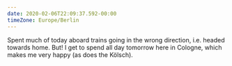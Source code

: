 ```yaml
---
date: 2020-02-06T22:09:37.592-00:00
timeZone: Europe/Berlin
---
```

Spent much of today aboard trains going in the wrong direction, i.e. headed towards home. But! I get to spend all day tomorrow here in Cologne, which makes me very happy (as does the Kölsch).
